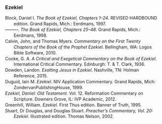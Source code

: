 ### Ezekiel

<div class="csl-bib-body" style="line-height: 1.35; margin-left: 2em; text-indent:-2em;">
  <div class="csl-entry">Block, Daniel I. <i>The Book of Ezekiel, Chapters 1–24</i>. REVISED HARDBOUND edition. Grand Rapids, Mich.: Eerdmans, 1997.</div>
  <span class="Z3988" title="url_ver=Z39.88-2004&amp;ctx_ver=Z39.88-2004&amp;rfr_id=info%3Asid%2Fzotero.org%3A2&amp;rft_id=urn%3Aisbn%3A978-0-8028-2535-3&amp;rft_val_fmt=info%3Aofi%2Ffmt%3Akev%3Amtx%3Abook&amp;rft.genre=book&amp;rft.btitle=The%20Book%20of%20Ezekiel%2C%20Chapters%201%E2%80%9324&amp;rft.place=Grand%20Rapids%2C%20Mich.&amp;rft.publisher=Eerdmans&amp;rft.edition=REVISED%20HARDBOUND%20edition&amp;rft.aufirst=Daniel%20I.&amp;rft.aulast=Block&amp;rft.au=Daniel%20I.%20Block&amp;rft.date=1997-08-26&amp;rft.tpages=909&amp;rft.isbn=978-0-8028-2535-3&amp;rft.language=English"></span>
  <div class="csl-entry">———. <i>The Book of Ezekiel, Chapters 25–48</i>. Grand Rapids, Mich.: Eerdmans, 1998.</div>
  <span class="Z3988" title="url_ver=Z39.88-2004&amp;ctx_ver=Z39.88-2004&amp;rfr_id=info%3Asid%2Fzotero.org%3A2&amp;rft_id=urn%3Aisbn%3A978-0-8028-2536-0&amp;rft_val_fmt=info%3Aofi%2Ffmt%3Akev%3Amtx%3Abook&amp;rft.genre=book&amp;rft.btitle=The%20Book%20of%20Ezekiel%2C%20Chapters%2025%E2%80%9348&amp;rft.place=Grand%20Rapids%2C%20Mich.&amp;rft.publisher=Eerdmans&amp;rft.aufirst=Daniel%20I.&amp;rft.aulast=Block&amp;rft.au=Daniel%20I.%20Block&amp;rft.date=1998-06-19&amp;rft.tpages=849&amp;rft.isbn=978-0-8028-2536-0&amp;rft.language=English"></span>
  <div class="csl-entry">Calvin, John, and Thomas Myers. <i>Commentary on the First Twenty Chapters of the Book of the Prophet Ezekiel</i>. Bellingham, WA: Logos Bible Software, 2010.</div>
  <span class="Z3988" title="url_ver=Z39.88-2004&amp;ctx_ver=Z39.88-2004&amp;rfr_id=info%3Asid%2Fzotero.org%3A2&amp;rft_val_fmt=info%3Aofi%2Ffmt%3Akev%3Amtx%3Abook&amp;rft.genre=book&amp;rft.btitle=Commentary%20on%20the%20First%20Twenty%20Chapters%20of%20the%20Book%20of%20the%20Prophet%20Ezekiel&amp;rft.place=Bellingham%2C%20WA&amp;rft.publisher=Logos%20Bible%20Software&amp;rft.aufirst=John&amp;rft.aulast=Calvin&amp;rft.au=John%20Calvin&amp;rft.au=Thomas%20Myers&amp;rft.date=2010"></span>
  <div class="csl-entry">Cooke, G. A. <i>A Critical and Exegetical Commentary on the Book of Ezekiel</i>. International Critical Commentary. Edinburgh: T. &amp; T. Clark, 1936.</div>
  <span class="Z3988" title="url_ver=Z39.88-2004&amp;ctx_ver=Z39.88-2004&amp;rfr_id=info%3Asid%2Fzotero.org%3A2&amp;rft_val_fmt=info%3Aofi%2Ffmt%3Akev%3Amtx%3Abook&amp;rft.genre=book&amp;rft.btitle=A%20critical%20and%20exegetical%20commentary%20on%20the%20book%20of%20Ezekiel&amp;rft.place=Edinburgh&amp;rft.publisher=T.%20%26%20T.%20Clark&amp;rft.series=International%20Critical%20Commentary&amp;rft.aufirst=G.%20A.&amp;rft.aulast=Cooke&amp;rft.au=G.%20A.%20Cooke&amp;rft.date=1936"></span>
  <div class="csl-entry">Dowden, Landon. <i>Exalting Jesus in Ezekiel</i>. Nashville, TN: Holman Reference, 2015.</div>
  <span class="Z3988" title="url_ver=Z39.88-2004&amp;ctx_ver=Z39.88-2004&amp;rfr_id=info%3Asid%2Fzotero.org%3A2&amp;rft_val_fmt=info%3Aofi%2Ffmt%3Akev%3Amtx%3Abook&amp;rft.genre=book&amp;rft.btitle=Exalting%20Jesus%20in%20Ezekiel&amp;rft.place=Nashville%2C%20TN&amp;rft.publisher=Holman%20Reference&amp;rft.aufirst=Landon&amp;rft.aulast=Dowden&amp;rft.au=Landon%20Dowden&amp;rft.date=2015"></span>
  <div class="csl-entry">Duguid, Iain M. <i>Ezekiel</i>. NIV Application Commentary. Grand Rapids, Mich: ZondervanPublishingHouse, 1999.</div>
  <span class="Z3988" title="url_ver=Z39.88-2004&amp;ctx_ver=Z39.88-2004&amp;rfr_id=info%3Asid%2Fzotero.org%3A2&amp;rft_id=urn%3Aisbn%3A978-0-310-21047-4&amp;rft_val_fmt=info%3Aofi%2Ffmt%3Akev%3Amtx%3Abook&amp;rft.genre=book&amp;rft.btitle=Ezekiel&amp;rft.place=Grand%20Rapids%2C%20Mich&amp;rft.publisher=ZondervanPublishingHouse&amp;rft.series=NIV%20application%20commentary&amp;rft.aufirst=Iain%20M.&amp;rft.aulast=Duguid&amp;rft.au=Iain%20M.%20Duguid&amp;rft.date=1999&amp;rft.tpages=568&amp;rft.isbn=978-0-310-21047-4&amp;rft.language=eng"></span>
  <div class="csl-entry"><i>Ezekiel, Daniel: Old Testament</i>. Vol. 12. Reformation Commentary on Scripture. Downers Grove, IL: IVP Academic, 2012.</div>
  <span class="Z3988" title="url_ver=Z39.88-2004&amp;ctx_ver=Z39.88-2004&amp;rfr_id=info%3Asid%2Fzotero.org%3A2&amp;rft_val_fmt=info%3Aofi%2Ffmt%3Akev%3Amtx%3Abook&amp;rft.genre=book&amp;rft.btitle=Ezekiel%2C%20Daniel%3A%20Old%20Testament&amp;rft.place=Downers%20Grove%2C%20IL&amp;rft.publisher=IVP%20Academic&amp;rft.series=Reformation%20Commentary%20on%20Scripture&amp;rft.date=2012"></span>
  <div class="csl-entry">Greenhill, William. <i>Ezekiel</i>. First Thus edition. Banner of Truth, 1995.</div>
  <span class="Z3988" title="url_ver=Z39.88-2004&amp;ctx_ver=Z39.88-2004&amp;rfr_id=info%3Asid%2Fzotero.org%3A2&amp;rft_id=urn%3Aisbn%3A978-0-85151-669-1&amp;rft_val_fmt=info%3Aofi%2Ffmt%3Akev%3Amtx%3Abook&amp;rft.genre=book&amp;rft.btitle=Ezekiel&amp;rft.publisher=Banner%20of%20Truth&amp;rft.edition=First%20Thus%20edition&amp;rft.aufirst=William&amp;rft.aulast=Greenhill&amp;rft.au=William%20Greenhill&amp;rft.date=1995-01-01&amp;rft.isbn=978-0-85151-669-1&amp;rft.language=English"></span>
  <div class="csl-entry">Stuart, Dr Douglas, and Douglas Stuart. <i>Preacher’s Commentary, Vol. 20: Ezekiel</i>. Illustrated edition. Thomas Nelson, 2002.</div>
  <span class="Z3988" title="url_ver=Z39.88-2004&amp;ctx_ver=Z39.88-2004&amp;rfr_id=info%3Asid%2Fzotero.org%3A2&amp;rft_id=urn%3Aisbn%3A978-0-7852-4794-4&amp;rft_val_fmt=info%3Aofi%2Ffmt%3Akev%3Amtx%3Abook&amp;rft.genre=book&amp;rft.btitle=Preacher's%20commentary%2C%20vol.%2020%3A%20ezekiel&amp;rft.publisher=Thomas%20Nelson&amp;rft.edition=Illustrated%20edition&amp;rft.aufirst=Dr%20Douglas&amp;rft.aulast=Stuart&amp;rft.au=Dr%20Douglas%20Stuart&amp;rft.au=Douglas%20Stuart&amp;rft.date=2002-03-01&amp;rft.tpages=416&amp;rft.isbn=978-0-7852-4794-4&amp;rft.language=English"></span>
</div>
